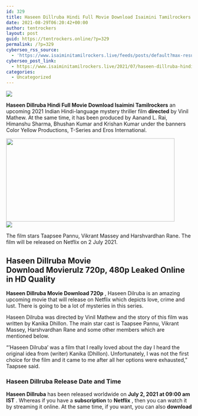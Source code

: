 ```yaml
---
id: 329
title: Haseen Dillruba Hindi Full Movie Download Isaimini Tamilrockers
date: 2021-08-29T06:20:42+00:00
author: tentrockers
layout: post
guid: https://tentrockers.online/?p=329
permalink: /?p=329
cyberseo_rss_source:
  - 'https://www.isaiminitamilrockers.live/feeds/posts/default?max-results=150&start-index=1'
cyberseo_post_link:
  - https://www.isaiminitamilrockers.live/2021/07/haseen-dillruba-hindi-full-movie.html
categories:
  - Uncategorized
---
```

<div class="media_block">
  <img src="https://1.bp.blogspot.com/-r735q6QBDOo/YN6FQHB-N_I/AAAAAAAAA-4/BX2ZJmUgTGYwvmw2U6nmCJBX2C_hygVDQCLcBGAsYHQ/s72-w457-h226-c/HASHINA-DILRUBA.jpg" class="media_thumbnail" />
</div>

<meta content="Haseen Dillruba Hindi Full Movie Download Isaimini Tamilrockers an upcoming 2021 Indian Hindi-language mystery thriller film directed &nbsp;by V..." name="twitter:description" />

  


<center>
</center>

**Haseen Dillruba Hindi Full Movie Download Isaimini Tamilrockers** an upcoming 2021 Indian Hindi-language mystery thriller film **directed**&nbsp;by Vinil Mathew.&nbsp;At the same time, it has been produced by Aanand L. Rai, Himanshu Sharma, Bhushan Kumar and Krishan Kumar under the banners Color Yellow Productions, T-Series and Eros International.

<div class="separator">
  <a href="https://1.bp.blogspot.com/-r735q6QBDOo/YN6FQHB-N_I/AAAAAAAAA-4/BX2ZJmUgTGYwvmw2U6nmCJBX2C_hygVDQCLcBGAsYHQ/s1280/HASHINA-DILRUBA.jpg"><img loading="lazy" border="0" data-original-height="720" data-original-width="1280" height="226" src="https://1.bp.blogspot.com/-r735q6QBDOo/YN6FQHB-N_I/AAAAAAAAA-4/BX2ZJmUgTGYwvmw2U6nmCJBX2C_hygVDQCLcBGAsYHQ/w457-h226/HASHINA-DILRUBA.jpg" width="457" /></a>
</div>



<div class="separator">
  <a href="https://bonepa.com/1d8ec7348b/2b6fd1dd06/?placementName=default"><img border="0" data-original-height="250" data-original-width="300" src="https://1.bp.blogspot.com/-nfbzYVobUik/YMlpOerzdgI/AAAAAAAAA3Y/aAupsOUs_WMY6Lv7R1OtZhI6OqaRh-YAwCPcBGAYYCw/s0/e854879156f0849f3d27a89db88ed039.png" /></a>
</div>

The film stars Taapsee Pannu, Vikrant Massey and Harshvardhan Rane.&nbsp;The film will be released on Netflix on 2 July 2021.

## <span id="Haseen-Dillruba-Movie-Download-Movierulz-720p-480p-Leaked-Online-in-HD-Quality">Haseen Dillruba Movie Download&nbsp;<strong>Movierulz</strong>&nbsp;720p, 480p Leaked Online in HD Quality</span>

**Haseen Dillruba Movie Download 720p**&nbsp;, Haseen Dilruba is an amazing upcoming movie that will release on Netflix which depicts love, crime and lust.&nbsp;There is going to be a lot of mysteries in this series.

Haseen Dilruba was directed by Vinil Mathew and the story of this film was written by Kanika Dhillon.&nbsp;The main star cast is Taapsee Pannu, Vikrant Massey, Harshvardhan Rane and some other members which are mentioned below.

“&#8217;Haseen Dilruba&#8217; was a film that I really loved about the day I heard the original idea from (writer) Kanika (Dhillon).&nbsp;Unfortunately, I was not the first choice for the film and it came to me after all her options were exhausted,” Taapsee said.

### <span id="Haseen-Dillruba-Release-Date-and-Time">Haseen Dillruba Release Date and Time</span>

**Haseen Dillruba**&nbsp;has&nbsp;been released worldwide&nbsp;on&nbsp;**July 2, 2021 at 09:00 am IST**&nbsp;.&nbsp;Whereas&nbsp;if you have a&nbsp;**subscription**&nbsp;to&nbsp;**Netflix**&nbsp;, then you can watch it by streaming it online.&nbsp;<span>At the same time, if you want,&nbsp;</span><span>you can also&nbsp;</span>**download**

<center>
</center>